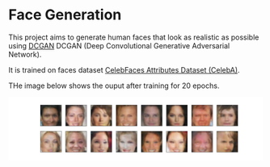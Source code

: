 # Face Generation
This project aims to generate human faces that look as realistic as possible using <a href="https://arxiv.org/abs/1511.06434">DCGAN</a> DCGAN (Deep Convolutional Generative Adversarial Network).

It is trained on faces dataset [CelebFaces Attributes Dataset (CelebA)](http://mmlab.ie.cuhk.edu.hk/projects/CelebA.html).

THe image below shows the ouput after training for 20 epochs.

<img src="./assets/sample.png">
